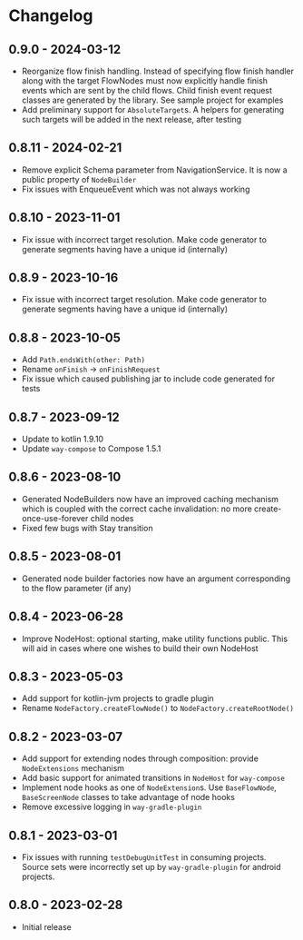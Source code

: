 # Changelog

## 0.9.0 - 2024-03-12

* Reorganize flow finish handling. Instead of specifying flow finish handler along with the target FlowNodes must now explicitly handle finish events which are sent by the child flows. Child finish event request classes are generated by the library. See sample project for examples
* Add preliminary support for `AbsoluteTarget`s. A helpers for generating such targets will be added in the next release, after testing

## 0.8.11 - 2024-02-21

* Remove explicit Schema parameter from NavigationService. It is now a public property of `NodeBuilder`
* Fix issues with EnqueueEvent which was not always working

## 0.8.10 - 2023-11-01

* Fix issue with incorrect target resolution. Make code generator to generate segments having have a unique id (internally)

## 0.8.9 - 2023-10-16

* Fix issue with incorrect target resolution. Make code generator to generate segments having have a unique id (internally)

## 0.8.8 - 2023-10-05

* Add `Path.endsWith(other: Path)`
* Rename `onFinish` → `onFinishRequest`
* Fix issue which caused publishing jar to include code generated for tests

## 0.8.7 - 2023-09-12

* Update to kotlin 1.9.10 
* Update `way-compose` to Compose 1.5.1

## 0.8.6 - 2023-08-10

* Generated NodeBuilders now have an improved caching mechanism which is coupled with the correct cache invalidation: no more create-once-use-forever child nodes
* Fixed few bugs with Stay transition

## 0.8.5 - 2023-08-01

* Generated node builder factories now have an argument corresponding to the flow parameter (if any)

## 0.8.4 - 2023-06-28

* Improve NodeHost: optional starting, make utility functions public. This will aid in cases where one wishes to build their own NodeHost

## 0.8.3 - 2023-05-03

* Add support for kotlin-jvm projects to gradle plugin
* Rename `NodeFactory.createFlowNode()` to `NodeFactory.createRootNode()`

## 0.8.2 - 2023-03-07

* Add support for extending nodes through composition: provide `NodeExtensions` mechanism
* Add basic support for animated transitions in `NodeHost` for `way-compose` 
* Implement node hooks as one of `NodeExtension`s. Use `BaseFlowNode`, `BaseScreenNode` classes to take advantage of node hooks 
* Remove excessive logging in `way-gradle-plugin`

## 0.8.1 - 2023-03-01

* Fix issues with running `testDebugUnitTest` in consuming projects. Source sets were incorrectly set up by `way-gradle-plugin` for android projects.


## 0.8.0 - 2023-02-28

* Initial release

